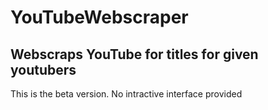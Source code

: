 # YouTubeWebscraper
Webscraps YouTube for titles for given youtubers
---
This is the beta version. No intractive interface provided
